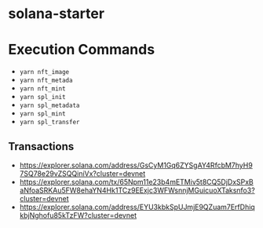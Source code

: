# solana-starter

# Execution Commands
- `yarn nft_image`
- `yarn nft_metada`
- `yarn nft_mint`
- `yarn spl_init`
- `yarn spl_metadata`
- `yarn spl_mint`
- `yarn spl_transfer`


## Transactions

- https://explorer.solana.com/address/GsCyM1Gq6ZYSgAY4RfcbM7hyH97SQ78e29vZSQQiniVx?cluster=devnet
- https://explorer.solana.com/tx/65Npm11e23b4mETMiv5t8CQ5DjDxSPxBaNfoaSRKAu5FW8ehaYN4Hk1TCz9EExjc3WFWsnnjMGuicuoXTaksnfo3?cluster=devnet
- https://explorer.solana.com/address/EYU3kbkSpUJmjE9QZuam7ErfDhiqkbjNghofu85kTzFW?cluster=devnet
